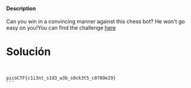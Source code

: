 #### Description

Can you win in a convincing manner against this chess bot? He won't go easy on you!You can find the challenge [here](http://verbal-sleep.picoctf.net:57518/)


# Solución 

````


picoCTF{c1i3nt_s1d3_w3b_s0ck3t5_c0789e29}
```